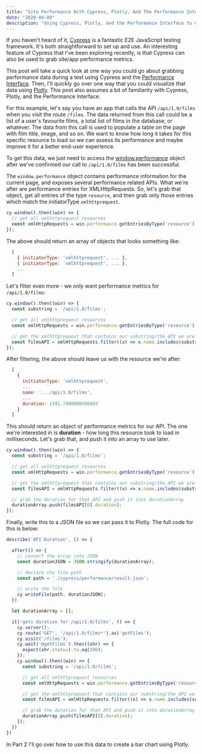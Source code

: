 ```yaml
---
title: "Site Performance With Cypress, Plotly, And The Performance Interface - Part 1"
date: "2020-04-09"
description: "Using Cypress, Plotly, and the Performance Interface to measure and visualize site performance"
---
```

If you haven't heard of it, [Cypress](https://www.cypress.io/) is a fantastic E2E JavaScript testing framework. It's both straightforward to set up and use. An interesting feature of Cypress that I've been exploring recently, is that Cypress can also be used to grab site/app performance metrics.

This post will take a quick look at one way you could go about grabbing performance data during a test using Cypress and the [Performance Interface](https://developer.mozilla.org/en-US/docs/Web/API/Performance). Then, I'll quickly go over one way that you could visualize that data using [Plotly](https://plotly.com/python/). This post also assumes a bit of familiarity with Cypress, Plotly, and the Performance Interface.

For this example, let's say you have an app that calls the API `/api/1.0/films` when you visit the route `/films`. The data returned from this call could be a list of a user's favourite films, a total list of films in the database, or whatever. The data from this call is used to populate a table on the page with film title, image, and so on. We want to know how long it takes for this specific resource to load so we can assess its performance and maybe improve it for a better end-user experience.

To get this data, we just need to access the [window.performance](https://developer.mozilla.org/en-US/docs/Web/API/Window/performance) object after we've confirmed our call to `/api/1.0/films` has been successful.

The `window.performance` object contains performance information for the current page, and exposes several performance related APIs. What we're after are performance entries for XMLHttpRequests. So, let's grab that object, get all entries of the type `resource`, and then grab only those entries which match the initiatorType `xmlhttprequest`.

```javascript
cy.window().then((win) => {
  // get all xmlhttprequest resources
  const xmlHttpRequests = win.performance.getEntriesByType('resource').filter((x) => x.initiatorType === 'xmlhttprequest');
});
```

The above should return an array of objects that looks something like:

```javascript
  [
    { initiatorType: 'xmlhttprequest', ... },
    { initiatorType: 'xmlhttprequest', ... },
    ...
  ]
```

Let's filter even more - we only want performance metrics for `/api/1.0/films`:
```javascript
cy.window().then((win) => {
  const substring = '/api/1.0/films';

  // get all xmlhttprequest resources
  const xmlHttpRequests = win.performance.getEntriesByType('resource').filter((x) => x.initiatorType === 'xmlhttprequest');

  // get the xmlhttprequest that contains our substring/the API we are interested in
  const filmsAPI = xmlHttpRequests.filter((x) => x.name.includes(substring));
});
```

After filtering, the above should leave us with the resource we're after:

```javascript
  [
    {
      initiatorType: 'xmlhttprequest',
      ...
      name: '.../api/1.0/films',
      ...
      duration: 1391.7400000500493
    }
  ]
```

This should return an object of performance metrics for our API. The one we're interested in is **duration** - how long this resource took to load in milliseconds. Let's grab that, and push it into an array to use later.

```javascript
cy.window().then((win) => {
  const substring = '/api/1.0/films';

  // get all xmlhttprequest resources
  const xmlHttpRequests = win.performance.getEntriesByType('resource').filter((x) => x.initiatorType === 'xmlhttprequest');

  // get the xmlhttprequest that contains our substring/the API we are interested in
  const filmsAPI = xmlHttpRequests.filter((x) => x.name.includes(substring));

  // grab the duration for that API and push it into durationArray
  durationArray.push(filmsAPI[0].duration);
});
```

Finally, write this to a JSON file so we can pass it to Plotly. The full code for this is below:

```javascript
describe('API Duration', () => {

  after(() => {
    // convert the array into JSON
    const durationJSON = JSON.stringify(durationArray);

    // declare the file path
    const path = './cypress/performance/result.json';

    // write the file
    cy.writeFile(path, durationJSON);
  })

  let durationArray = [];

  it('gets duration for /api/1.0/films', () => {
    cy.server();
    cy.route('GET', '/api/1.0/films*').as('getFilms');
    cy.visit('/films');
    cy.wait('@getFilms').then((xhr) => {
      expect(xhr.status).to.eq(200);
    });
    cy.window().then((win) => {
      const substring = '/api/1.0/films';

      // get all xmlhttprequest resources
      const xmlHttpRequests = win.performance.getEntriesByType('resource').filter((x) => x.initiatorType === 'xmlhttprequest');

      // get the xmlhttprequest that contains our substring/the API we are interested in
      const filmsAPI = xmlHttpRequests.filter((x) => x.name.includes(substring));

      // grab the duration for that API and push it into durationArray
      durationArray.push(filmsAPI[0].duration);
    });
  })
})
```

In Part 2 I'll go over how to use this data to create a bar chart using Plotly.

